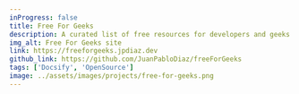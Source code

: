 ```yaml
---
inProgress: false
title: Free For Geeks
description: A curated list of free resources for developers and geeks.
img_alt: Free For Geeks site
link: https://freeforgeeks.jpdiaz.dev
github_link: https://github.com/JuanPabloDiaz/freeForGeeks
tags: ['Docsify', 'OpenSource']
image: ../assets/images/projects/free-for-geeks.png
---
```


